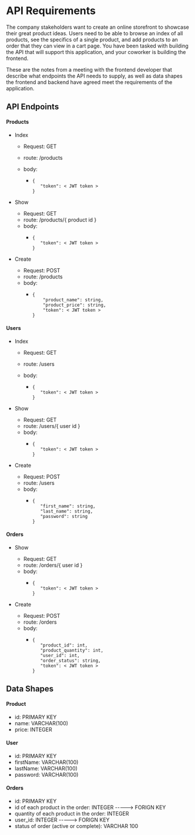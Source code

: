 # API Requirements

The company stakeholders want to create an online storefront to showcase their great product ideas. Users need to be able to browse an index of all products, see the specifics of a single product, and add products to an order that they can view in a cart page. You have been tasked with building the API that will support this application, and your coworker is building the frontend.

These are the notes from a meeting with the frontend developer that describe what endpoints the API needs to supply, as well as data shapes the frontend and backend have agreed meet the requirements of the application.

## API Endpoints

#### Products

* Index

  * Request: GET
  * route: /products
  * body:

    * ```{
      {
         "token": < JWT token >
      }
      ```
* Show

  * Request: GET
  * route: /products/{ product id }
  * body:
    * ```{
      {
         "token": < JWT token >
      }
      ```
* Create

  * Request: POST
  * route: /products
  * body:
    * ```
      {
          "product_name": string,
          "product_price": string,
          "token": < JWT token >
      }
      ```

#### Users

* Index

  * Request: GET
  * route: /users
  * body:

    * ```{
      {
         "token": < JWT token >
      }
      ```
* Show

  * Request: GET
  * route: /users/{ user id }
  * body:
    * ```{
      {
         "token": < JWT token >
      }
      ```
* Create

  * Request: POST
  * route: /users
  * body:
    * ```
      {
         "first_name": string,
         "last_name": string,
         "password": string
      }
      ```

#### Orders

* Show

  * Request: GET
  * route: /orders/{ user id }
  * body:
    * ```{
      {
         "token": < JWT token >
      }
      ```
* Create

  * Request: POST
  * route: /orders
  * body:
    * ```
      {
         "product_id": int,
         "product_quantity": int,
         "user_id": int,
         "order_status": string,
         "token": < JWT token >
      }
      ```

## Data Shapes

#### Product

* id: PRIMARY KEY
* name: VARCHAR(100)
* price: INTEGER

#### User

* id: PRIMARY KEY
* firstName: VARCHAR(100)
* lastName: VARCHAR(100)
* password: VARCHAR(100)

#### Orders

* id: PRIMARY KEY
* id of each product in the order: INTEGER -----> FORIGN KEY
* quantity of each product in the order: INTEGER
* user_id: INTEGER -----> FORIGN KEY
* status of order (active or complete): VARCHAR 100
